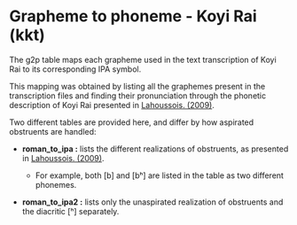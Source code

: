 # Grapheme to phoneme - Koyi Rai (kkt)

The g2p table maps each grapheme used in the text transcription of Koyi Rai to its corresponding IPA symbol.

This mapping was obtained by listing all the graphemes present in the transcription files and finding their pronunciation through the phonetic description of Koyi Rai presented in [Lahoussois. (2009)](https://escholarship.org/uc/item/5v01m1v6).

Two different tables are provided here, and differ by how aspirated obstruents are handled:

* **roman_to_ipa :** lists the different realizations of obstruents, as presented in [Lahoussois. (2009)](https://escholarship.org/uc/item/5v01m1v6).
  * For example, both [b] and [bʰ] are listed in the table as two different phonemes.

* **roman_to_ipa2 :** lists only the unaspirated realization of obstruents and the diacritic [ʰ] separately.
